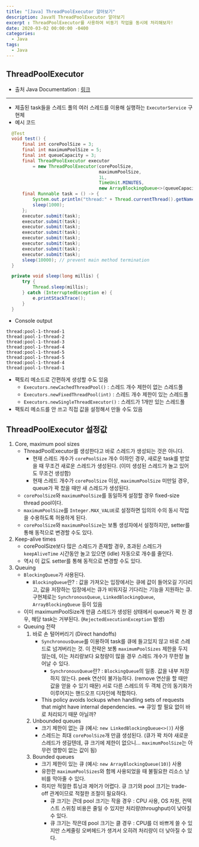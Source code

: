 ```yaml
---
title: "[Java] ThreadPoolExecutor 알아보기"
description: Java의 ThreadPoolExecutor 알아보기
excerpt : ThreadPoolExecutor를 사용하여 비동기 작업을 동시에 처리해보자!
date: 2020-03-02 00:00:00 -0400
categories:
  - Java
tags:
  - Java
---
```


## ThreadPoolExecutor

- 출처 Java Documentation : [링크](https://docs.oracle.com/javase/7/docs/api/java/util/concurrent/ThreadPoolExecutor.html)

-----

- 제출된 task들을 스레드 풀의 여러 스레드를 이용해 실행하는 `ExecutorService` 구현체
- 예시 코드
```java
  @Test
  void test() {
      final int corePoolSize = 3;
      final int maximumPoolSize = 5;
      final int queueCapacity = 3;
      final ThreadPoolExecutor executor
          = new ThreadPoolExecutor(corePoolSize,
                                   maximumPoolSize,
                                   1L,
                                   TimeUnit.MINUTES,
                                   new ArrayBlockingQueue<>(queueCapacity));
      final Runnable task = () -> {
          System.out.println("thread:" + Thread.currentThread().getName());
          sleep(1000);
      };
      executor.submit(task);
      executor.submit(task);
      executor.submit(task);
      executor.submit(task);
      executor.submit(task);
      executor.submit(task);
      executor.submit(task);
      executor.submit(task);
      sleep(10000); // prevent main method termination
  }

  private void sleep(long millis) {
      try {
          Thread.sleep(millis);
      } catch (InterruptedException e) {
          e.printStackTrace();
      }
  }
```
- Console output
```text
thread:pool-1-thread-1
thread:pool-1-thread-2
thread:pool-1-thread-3
thread:pool-1-thread-4
thread:pool-1-thread-5
thread:pool-1-thread-5
thread:pool-1-thread-4
thread:pool-1-thread-1
```
- 팩토리 메소드로 간편하게 생성할 수도 있음
    - `Executors.newCachedThreadPool()` : 스레드 개수 제한이 없는 스레드풀
    - `Executors.newFixedThreadPool(int)` : 스레드 개수 제한이 있는 스레드풀
    - `Executors.newSingleThreadExecutor()` : 스레드가 1개만 있는 스레드풀
- 팩토리 메소드를 안 쓰고 직접 값을 설정해서 만들 수도 있음

## ThreadPoolExecutor 설정값

1. Core, maximum pool sizes
    - ThreadPoolExecutor를 생성한다고 바로 스레드가 생성되는 것은 아니다.
        - 현재 스레드 개수가 `corePoolSize` 개수 이하인 경우, 새로운 task를 받았을 때 무조건 새로운 스레드가 생성된다. (이미 생성된 스레드가 놀고 있어도 무조건 생성함)
        - 현재 스레드 개수가 `corePoolSize` 이상, `maximumPoolSize` 미만일 경우, queue가 꽉 찼을 때만 새 스레드가 생성된다.
    - `corePoolSize`와 `maximumPoolSize`를 동일하게 설정할 경우 fixed-size thread pool이다.
    - `maximumPoolSize`를 `Integer.MAX_VALUE`로 설정하면 임의의 수의 동시 작업을 수용하도록 허용하게 된다.
    - `corePoolSize`와 `maximumPoolSize`는 보통 생성자에서 설정하지만, setter를 통해 동적으로 변경할 수도 있다.
2. Keep-alive times
    - corePoolSize보다 많은 스레드가 존재할 경우, 초과된 스레드가 `keepAliveTime` 시간동안 놀고 있으면 (idle) 자동으로 개수를 줄인다.
    - 역시 이 값도 setter를 통해 동적으로 변경할 수도 있다.
3. Queuing
    - `BlockingQueue`가 사용된다.
        - `BlockingQueue`란? : 값을 가져오는 입장에서는 큐에 값이 들어오길 기다리고, 값을 저장하는 입장에서는 큐가 비워지길 기다리는 기능을 지원하는 큐. 구현체로는 `SynchronousQueue`, `LinkedBlockingQueue`, `ArrayBlockingQueue` 등이 있음
    - 이미 maximumPoolSize개 만큼 스레드가 생성된 상태에서 queue가 꽉 찬 경우, 해당 task는 거부된다. (`RejectedExecutionException` 발생)
    - Queuing 전략
        1. 바로 손 털어버리기 (Direct handoffs)
            - `SynchronousQueue`를 이용하여 task를 큐에 들고있지 않고 바로 스레드로 넘겨버리는 것. 이 전략은 보통 `maximumPoolSizes` 제한을 두지 않는데, 이는 처리량보다 요청량이 많을 경우 스레드 개수가 무한정 늘어날 수 있다.
                - `SynchronousQueue`란? : `BlockingQueue`의 일종. 값을 내부 저장하지 않는다. peek 연산이 불가능하다. (remove 연산을 할 때만 값을 얻을 수 있기 때문) 서로 다른 스레드의 두 객체 간의 동기화가 이루어지는 핸드오프 디자인에 적합하다.
            - This policy avoids lockups when handling sets of requests that might have internal dependencies. ==> 큐잉 할 필요 없이 바로 처리되기 때문 아닐까?
        2. Unbounded queues 
            - 크기 제한이 없는 큐 (예시: `new LinkedBlockingQueue<>()`) 사용
            - 스레드는 최대 `corePoolSize`개 만큼 생성된다. (큐가 꽉 차야 새로운 스레드가 생길텐데, 큐 크기에 제한이 없으니… `maximumPoolSize`는 아무런 영향이 없는 값이 됨)
        3. Bounded queues
            - 크기 제한이 있는 큐 (예시: `new ArrayBlockingQueue(10)`) 사용
            - 유한한 `maximumPoolSizes`와 함께 사용되었을 때 불필요한 리소스 낭비를 막아줄 수 있다.
            - 하지만 적절한 튜닝과 제어가 어렵다. 큐 크기와 pool 크기는 trade-off 관계이므로 적절한 조절이 필요하다.
                - 큐 크기는 큰데 pool 크기는 작을 경우 : CPU 사용, OS 자원, 컨텍스트 스위칭 비용은 줄일 수 있지만 처리량(throughput)이 낮아질 수 있다.
                - 큐 크기는 작은데 pool 크기는 클 경우 : CPU를 더 바쁘게 쓸 수 있지만 스케줄링 오버헤드가 생겨서 오히려 처리량이 더 낮아질 수 있다.